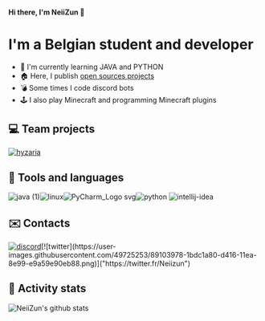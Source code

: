 #### Hi there, I'm NeiiZun 👋

 # I'm a Belgian student and developer

 - 🎈 I'm currently learning JAVA and PYTHON
 - 🏠 Here, I publish [open sources projects]([https://github.com/NeiiZun?tab=repositories](https://github.com/NeiiZun?tab=repositories))
 - 💣 Some times I code discord bots
 - 🕹 I also play Minecraft and programming Minecraft plugins 

## 💻 Team projects 

[![hyzaria](https://user-images.githubusercontent.com/49725253/89104001-429a5100-d416-11ea-825a-42e8dba821ac.png)](https://twitter.com/HyzariaFR)

## 🧵 Tools and languages

![java (1)](https://user-images.githubusercontent.com/49725253/89103931-db7c9c80-d415-11ea-9446-4f50238165f0.png)![linux](https://user-images.githubusercontent.com/49725253/89103932-db7c9c80-d415-11ea-89f9-d50d387204ae.png)![PyCharm_Logo svg](https://user-images.githubusercontent.com/49725253/89103933-dc153300-d415-11ea-8edd-77f114799102.png)![python](https://user-images.githubusercontent.com/49725253/89103934-dc153300-d415-11ea-8ea5-3251ebb0f96c.png) ![intellij-idea](https://user-images.githubusercontent.com/49725253/89103936-dcadc980-d415-11ea-83b7-b7d61050c2d6.png)


## ✉️ Contacts
 
[![discord](https://user-images.githubusercontent.com/49725253/89103935-dc153300-d415-11ea-9d31-b10fa52e8234.png)]("https://dsc.bio/NeiiZun")[![twitter](https://user-images.githubusercontent.com/49725253/89103978-1bdc1a80-d416-11ea-8e99-e9a59e90eb88.png)]("https://twitter.fr/Neiizun")

## 🌟 Activity stats

![NeiiZun's github stats](https://github-readme-stats.vercel.app/api?username=NeiiZun&hide=contribs,prs)
